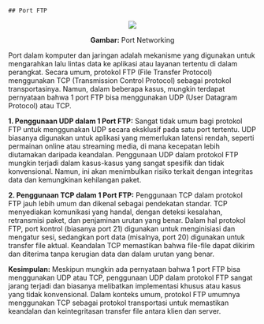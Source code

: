 	## Port FTP
<div align="center">
<img src="assets/FTP/Port Networking.PNG">
<p><strong>Gambar:</strong> Port Networking</p>
</div>

Port dalam komputer dan jaringan adalah mekanisme yang digunakan untuk mengarahkan lalu lintas data ke aplikasi atau layanan tertentu di dalam perangkat. Secara umum, protokol FTP (File Transfer Protocol) menggunakan TCP (Transmission Control Protocol) sebagai protokol transportasinya. Namun, dalam beberapa kasus, mungkin terdapat pernyataan bahwa 1 port FTP bisa menggunakan UDP (User Datagram Protocol) atau TCP. 

**1. Penggunaan UDP dalam 1 Port FTP:**
Sangat tidak umum bagi protokol FTP untuk menggunakan UDP secara eksklusif pada satu port tertentu. UDP biasanya digunakan untuk aplikasi yang memerlukan latensi rendah, seperti permainan online atau streaming media, di mana kecepatan lebih diutamakan daripada keandalan. Penggunaan UDP dalam protokol FTP mungkin terjadi dalam kasus-kasus yang sangat spesifik dan tidak konvensional. Namun, ini akan menimbulkan risiko terkait dengan integritas data dan kemungkinan kehilangan paket.

**2. Penggunaan TCP dalam 1 Port FTP:**
Penggunaan TCP dalam protokol FTP jauh lebih umum dan dikenal sebagai pendekatan standar. TCP menyediakan komunikasi yang handal, dengan deteksi kesalahan, retransmisi paket, dan penjaminan urutan yang benar. Dalam hal protokol FTP, port kontrol (biasanya port 21) digunakan untuk menginisiasi dan mengatur sesi, sedangkan port data (misalnya, port 20) digunakan untuk transfer file aktual. Keandalan TCP memastikan bahwa file-file dapat dikirim dan diterima tanpa kerugian data dan dalam urutan yang benar.

**Kesimpulan:**
Meskipun mungkin ada pernyataan bahwa 1 port FTP bisa menggunakan UDP atau TCP, penggunaan UDP dalam protokol FTP sangat jarang terjadi dan biasanya melibatkan implementasi khusus atau kasus yang tidak konvensional. Dalam konteks umum, protokol FTP umumnya menggunakan TCP sebagai protokol transportasi untuk memastikan keandalan dan keintegritasan transfer file antara klien dan server.